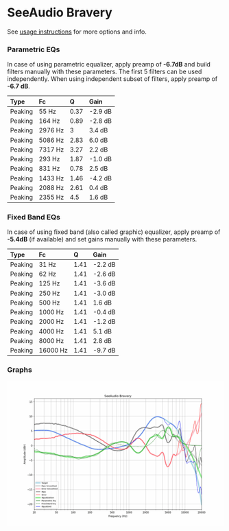 # SeeAudio Bravery
See [usage instructions](https://github.com/jaakkopasanen/AutoEq#usage) for more options and info.

### Parametric EQs
In case of using parametric equalizer, apply preamp of **-6.7dB** and build filters manually
with these parameters. The first 5 filters can be used independently.
When using independent subset of filters, apply preamp of **-6.7 dB**.

| Type    | Fc      |    Q | Gain    |
|:--------|:--------|:-----|:--------|
| Peaking | 55 Hz   | 0.37 | -2.9 dB |
| Peaking | 164 Hz  | 0.89 | -2.8 dB |
| Peaking | 2976 Hz | 3    | 3.4 dB  |
| Peaking | 5086 Hz | 2.83 | 6.0 dB  |
| Peaking | 7317 Hz | 3.27 | 2.2 dB  |
| Peaking | 293 Hz  | 1.87 | -1.0 dB |
| Peaking | 831 Hz  | 0.78 | 2.5 dB  |
| Peaking | 1433 Hz | 1.46 | -4.2 dB |
| Peaking | 2088 Hz | 2.61 | 0.4 dB  |
| Peaking | 2355 Hz | 4.5  | 1.6 dB  |

### Fixed Band EQs
In case of using fixed band (also called graphic) equalizer, apply preamp of **-5.4dB**
(if available) and set gains manually with these parameters.

| Type    | Fc       |    Q | Gain    |
|:--------|:---------|:-----|:--------|
| Peaking | 31 Hz    | 1.41 | -2.2 dB |
| Peaking | 62 Hz    | 1.41 | -2.6 dB |
| Peaking | 125 Hz   | 1.41 | -3.6 dB |
| Peaking | 250 Hz   | 1.41 | -3.0 dB |
| Peaking | 500 Hz   | 1.41 | 1.6 dB  |
| Peaking | 1000 Hz  | 1.41 | -0.4 dB |
| Peaking | 2000 Hz  | 1.41 | -1.2 dB |
| Peaking | 4000 Hz  | 1.41 | 5.1 dB  |
| Peaking | 8000 Hz  | 1.41 | 2.8 dB  |
| Peaking | 16000 Hz | 1.41 | -9.7 dB |

### Graphs
![](./SeeAudio%20Bravery.png)